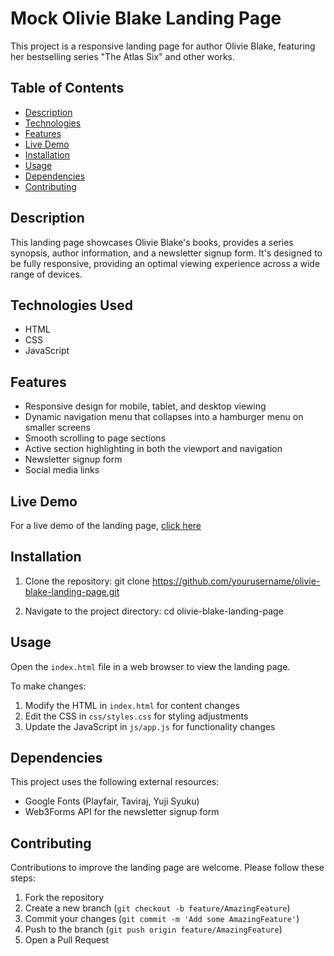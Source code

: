 # Mock Olivie Blake Landing Page

This project is a responsive landing page for author Olivie Blake, featuring her bestselling series "The Atlas Six" and other works.

## Table of Contents
- [Description](#description)
- [Technologies](#technologies-used)
- [Features](#features)
- [Live Demo](#live-demo)
- [Installation](#installation)
- [Usage](#usage)
- [Dependencies](#dependencies)
- [Contributing](#contributing)

## Description

This landing page showcases Olivie Blake's books, provides a series synopsis, author information, and a newsletter signup form. It's designed to be fully responsive, providing an optimal viewing experience across a wide range of devices.

## Technologies Used
- HTML
- CSS
- JavaScript

## Features

- Responsive design for mobile, tablet, and desktop viewing
- Dynamic navigation menu that collapses into a hamburger menu on smaller screens
- Smooth scrolling to page sections
- Active section highlighting in both the viewport and navigation
- Newsletter signup form
- Social media links

## Live Demo
  For a live demo of the landing page, [click here](https://takeciabright.github.io/Landing-Page/)

## Installation

1. Clone the repository:
git clone https://github.com/yourusername/olivie-blake-landing-page.git

2. Navigate to the project directory:
cd olivie-blake-landing-page

## Usage

Open the `index.html` file in a web browser to view the landing page.

To make changes:
1. Modify the HTML in `index.html` for content changes
2. Edit the CSS in `css/styles.css` for styling adjustments
3. Update the JavaScript in `js/app.js` for functionality changes

## Dependencies

This project uses the following external resources:

- Google Fonts (Playfair, Taviraj, Yuji Syuku)
- Web3Forms API for the newsletter signup form

## Contributing

Contributions to improve the landing page are welcome. Please follow these steps:

1. Fork the repository
2. Create a new branch (`git checkout -b feature/AmazingFeature`)
3. Commit your changes (`git commit -m 'Add some AmazingFeature'`)
4. Push to the branch (`git push origin feature/AmazingFeature`)
5. Open a Pull Request
